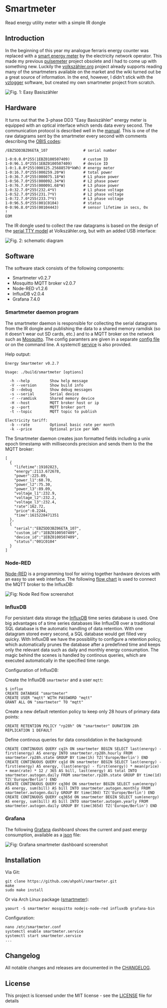 # Smartmeter

Read energy utility meter with a simple IR dongle

## Introduction

In the beginning of this year my analogue ferraris energy counter was replaced with a [smart energy meter][1] by the electricity network operator. This made my previous [pulsemeter][2] project obsolete and I had to come up with something new. Luckily the [volkszähler.org][3] project already supports reading many of the smartmeters available on the market and the wiki turned out be a great source of information. In the end, however, I didn't stick with the [vzlogger][4] software, but created my own smartmeter project from scratch.

![Fig. 1: Easy Basiszähler](resources/eBZ_DD3_image_small.png)

## Hardware

It turns out that the 3-phase DD3 "Easy Basiszähler" energy meter is equipped with an optical interface which sends data every second. The communication protocol is described well in the [manual](resources/ebz_manual.pdf). This is one of the raw datagrams sent by the smartmeter every second with comments describing the [OBIS codes][5]:

```
/EBZ5DD3BZ06ETA_107                # serial number

1-0:0.0.0*255(1EBZ0100507409)      # custom ID
1-0:96.1.0*255(1EBZ0100507409)     # device ID
1-0:1.8.0*255(000125.25688570*kWh) # energy meter
1-0:16.7.0*255(000259.20*W)        # total power 
1-0:36.7.0*255(000075.18*W)        # L1 phase power
1-0:56.7.0*255(000092.34*W)        # L2 phase power
1-0:76.7.0*255(000091.68*W)        # L3 phase power
1-0:32.7.0*255(232.4*V)            # L1 phase voltage
1-0:52.7.0*255(231.7*V)            # L2 phase voltage
1-0:72.7.0*255(233.7*V)            # L3 phase voltage
1-0:96.5.0*255(001C0104)           # status
0-0:96.8.0*255(00104443)           # sensor lifetime in secs, 0x
!
EOM
```

The IR dongle used to collect the raw datagrams is based on the design of the [serial TTY model][6] at Volkszähler.org, but with an added USB interface:

![Fig. 2: schematic diagram](resources/IR-dongle_schematic.png)

## Software

The software stack consists of the following components:
- Smartmeter v0.2.7
- Mosquitto MQTT broker v2.0.7
- Node-RED v1.2.6
- InfluxDB v2.0.4
- Grafana 7.4.0

### Smartmeter daemon program

The smartmeter daemon is responsible for collecting the serial datagrams from the IR dongle and publishing the data to a shared memory ramdisk (so it doesn't wear out SD cards, etc.) and to a MQTT broker on the network such as [Mosquitto][7]. The config paramters are given in a separate [config file](resources/smartmeter.conf) or on the command line. A systemctl [service](resources/smartmeter.service) is also provided.

Help output:

```
Energy Smartmeter v0.2.7

Usage: ./build/smartmeter [options]

  -h --help         Show help message
  -V --version      Show build info
  -D --debug        Show debug messages
  -s --serial       Serial device
  -r --ramdisk      Shared memory device
  -H --host         MQTT broker host or ip
  -p --port         MQTT broker port
  -t --topic        MQTT topic to publish

Electricity tariff:
  -b --rate         Optional basic rate per month
  -k --price        Optional price per kWh
```

The Smartmeter daemon creates json formatted fields including a unix epoch timestamp with milliseconds precision and sends them to the the MQTT broker: 
```
[
  {
    "lifetime":19102823,
    "energy":2113.672678,
    "power":225.09,
    "power_l1":60.70,
    "power_l2":75.30,
    "power_l3":89.09,
    "voltage_l1":232.9,
    "voltage_l2":232.2,
    "voltage_l3":232.4,
    "rate":162.72,
    "price":0.2244,
    "time":1615228471351
  },
  {
    "serial":"EBZ5DD3BZ06ETA_107",
    "custom_id":"1EBZ0100507409",
    "device_id":"1EBZ0100507409",
    "status":"001C0104"
  }
]
```
### Node-RED

[Node-RED][8] is a programming tool for wiring together hardware devices with an easy to use web interface. The following [flow chart](resources/smartmeter-node-red.json) is used to connect the MQTT broker to the InfluxDB:

![Fig: Node Red flow screenshot](resources/node-red-flow-chart.png)


### InfluxDB

For persistant data storage the [InfluxDB][9] time series database is used. One big advantages of a time series databases like InfluxDB over a traditional SQL database is the automatic handling of data retention. With one datagram stored every second, a SQL database would get filled very quicky. With InfluxDB we have the possiblilty to configure a retention policy, which automatically prunes the database after a predefined time and keeps only the relevant data such as daily and monthly energy consumption. The magic behind the scenes is handled by continous queries, which are executed automatically in the specified time range.

Configuration of InfluxDB:

Create the InfluxDB `smartmeter` and a user `mqtt`:
```
$ influx
CREATE DATABASE "smartmeter"
CREATE USER "mqtt" WITH PASSWORD "mqtt"
GRANT ALL ON "smartmeter" TO "mqtt"
```
Create a new default retention policy to keep only 28 hours of primary data points:
```
CREATE RETENTION POLICY "rp28h" ON "smartmeter" DURATION 28h REPLICATION 1 DEFAULT
```
Define continous queries for data consolidation in the background:
```
CREATE CONTINUOUS QUERY cq1h ON smartmeter BEGIN SELECT last(energy) - first(energy) AS energy INTO smartmeter.rp28h.hourly FROM smartmeter.rp28h.state GROUP BY time(1h) TZ('Europe/Berlin') END
CREATE CONTINUOUS QUERY cq1d ON smartmeter BEGIN SELECT last(energy) - first(energy) AS energy, (last(energy) - first(energy)) * mean(price) + mean(rate) * 12 / 365 AS bill, last(energy) AS total INTO smartmeter.autogen.daily FROM smartmeter.rp28h.state GROUP BY time(1d) TZ('Europe/Berlin') END
CREATE CONTINUOUS QUERY cq30d ON smartmeter BEGIN SELECT sum(energy) AS energy, sum(bill) AS bill INTO smartmeter.autogen.monthly FROM smartmeter.autogen.daily GROUP BY time(30d) TZ('Europe/Berlin') END
CREATE CONTINUOUS QUERY cq365d ON smartmeter BEGIN SELECT sum(energy) AS energy, sum(bill) AS bill INTO smartmeter.autogen.yearly FROM smartmeter.autogen.daily GROUP BY time(365d) TZ('Europe/Berlin') END
```

### Grafana

The following [Grafana][10] dashboard shows the current and past energy consumption, available as a [json](resources/grafana-dashboard.json) file:

![Fig: Grafana smartmeter dashboard screenshot](resources/grafana-dashboard.png)


## Installation

Via Git:
```
git clone https://github.com/ahpohl/smartmeter.git
make
sudo make install
```
Or via Arch Linux package ([smartmeter][11]):
```
yaourt -S smartmeter mosquitto nodejs-node-red influxdb grafana-bin
```

Configuration:
```
nano /etc/smartmeter.conf
systemctl enable smartmeter.service
systemctl start smartmeter.service
...
```

## Changelog

All notable changes and releases are documented in the [CHANGELOG](CHANGELOG.md).

## License

This project is licensed under the MIT license - see the [LICENSE](LICENSE) file for details

[1]: https://www.ebzgmbh.de/ "Elektronischer Basiszähler"
[2]: https://github.com/ahpohl/pulsemeter "Pulse energy meter with Arduino and simple LED sensor"
[3]: https://volkszaehler.org/ "volkszähler.org - Das Smartmeter für jeden"
[4]: https://wiki.volkszaehler.org/software/controller/vzlogger "vzlogger - a tool to read and log measurements"
[5]: https://www.promotic.eu/en/pmdoc/Subsystems/Comm/PmDrivers/IEC62056_OBIS.htm "Description of OBIS code for IEC 62056 standard protocol"
[6]: https://wiki.volkszaehler.org/hardware/controllers/ir-schreib-lesekopf-ttl-ausgang "IR-Schreib-Lesekopf, TTL-Interface"
[7]: https://mosquitto.org/ "Eclipse Mosquitto - An open source MQTT broker"
[8]: https://nodered.org/ "Node-RED - Low-code programming for event-driven applications"
[9]: https://www.influxdata.com/ "InfluxDB: Purpose-Built Open Source Time Series Database"
[10]: https://grafana.com/ "Grafana: The open observability platform | Grafana Labs"
[11]: https://aur.archlinux.org/packages/smartmeter "Smartmeter Arch Linux package"

